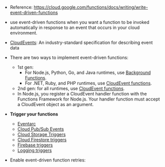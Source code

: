 - Reference: https://cloud.google.com/functions/docs/writing/write-event-driven-functions
- use event-driven functions when you want a function to be invoked automatically in response to an event that occurs in your cloud environment.
- [CloudEvents](https://cloudevents.io/): An industry-standard specification for describing event data 
- There are two ways to implement event-driven functions:
  - 1st gen:
    - For Node.js, Python, Go, and Java runtimes, use [Background Functions](https://cloud.google.com/functions/docs/writing/write-event-driven-functions#background-functions).
    - For .NET, Ruby, and PHP runtimes, use [CloudEvent functions](https://cloud.google.com/functions/docs/writing/write-event-driven-functions#cloudevent-functions).
  -  2nd gen: for all runtimes, use [CloudEvent functions](https://cloud.google.com/functions/docs/writing/write-event-driven-functions#cloudevent-functions).
  - In Node.js, you register a CloudEvent handler function with the Functions Framework for Node.js. Your handler function must accept a CloudEvent object as an argument.
 
- **Trigger your functions**
  - [Eventarc](https://cloud.google.com/functions/docs/calling/eventarc)
  - [Cloud Pub/Sub Events](https://cloud.google.com/functions/docs/calling/pubsub)
  - [Cloud Storage Triggers](https://cloud.google.com/functions/docs/calling/storage)
  - [Cloud Firestore triggers](https://cloud.google.com/functions/docs/calling/cloud-firestore)
  - [Firebase triggers](https://cloud.google.com/functions/docs/concepts/functions-and-firebase)
  - [Logging triggers](https://cloud.google.com/functions/docs/tutorials/cloud-audit-logs)     


- Enable event-driven function retries: 

